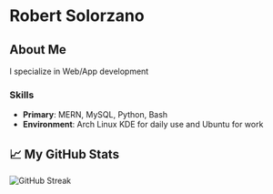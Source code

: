 # Robert Solorzano

## About Me
I specialize in Web/App development

### Skills
- **Primary**: MERN, MySQL, Python, Bash
- **Environment**: Arch Linux KDE for daily use and Ubuntu for work

## 📈 My GitHub Stats

![GitHub Streak](https://streak-stats.demolab.com?user=robertsolorzano&theme=blood-dark)
